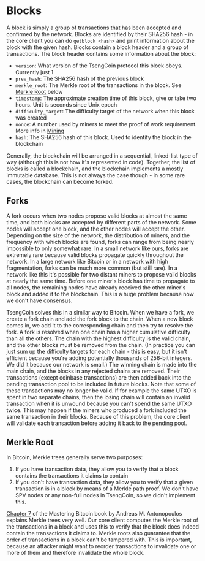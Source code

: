 # Blocks

A block is simply a group of transactions that has been accepted and confirmed by the network. Blocks are identified by their SHA256 hash - in the core client you can do `getblock <hash>` and print information about the block with the given hash. Blocks contain a block header and a group of transactions. The block header contains some information about the block:

- `version`: What version of the TsengCoin protocol this block obeys. Currently just 1
- `prev_hash`: The SHA256 hash of the previous block
- `merkle_root`: The Merkle root of the transactions in the block. See [Merkle Root](#merkle-root) below
- `timestamp`: The approximate creation time of this block, give or take two hours. Unit is seconds since Unix epoch
- `difficulty_target`: The difficulty target of the network when this block was created
- `nonce`: A number used by miners to meet the proof of work requirement. More info in [Mining](./Mining.md)
- `hash`: The SHA256 hash of this block. Used to identify the block in the blockchain

Generally, the blockchain will be arranged in a sequential, linked-list type of way (although this is not how it's represented in code). Together, the list of blocks is called a blockchain, and the blockchain implements a mostly immutable database. This is not always the case though - in some rare cases, the blockchain can become forked.

## Forks

A fork occurs when two nodes propose valid blocks at almost the same time, and both blocks are accepted by different parts of the network. Some nodes will accept one block, and the other nodes will accept the other. Depending on the size of the network, the distribution of miners, and the frequency with which blocks are found, forks can range from being nearly impossible to only somewhat rare. In a small network like ours, forks are extremely rare because valid blocks propagate quickly throughout the network. In a large network like Bitcoin or in a network with high fragmentation, forks can be much more common (but still rare). In a network like this it's possible for two distant miners to propose valid blocks at nearly the same time. Before one miner's block has time to propagate to all nodes, the remaining nodes have already received the other miner's block and added it to the blockchain. This is a huge problem because now we don't have consensus.

TsengCoin solves this in a similar way to Bitcoin. When we have a fork, we create a fork chain and add the fork block to the chain. When a new block comes in, we add it to the corresponding chain and then try to resolve the fork. A fork is resolved when one chain has a higher cumulative difficulty than all the others. The chain with the highest difficulty is the valid chain, and the other blocks must be removed from the chain. (In practice you can just sum up the difficulty targets for each chain - this is easy, but it isn't efficient because you're adding potentially thousands of 256-bit integers. We did it because our network is small.) The winning chain is made into the main chain, and the blocks in any rejected chains are removed. Their transactions (except coinbase transactions) are then added back into the pending transaction pool to be included in future blocks. Note that some of these transactions may no longer be valid. If for example the same UTXO is spent in two separate chains, then the losing chain will contain an invalid transaction when it is unwound because you can't spend the same UTXO twice. This may happen if the miners who produced a fork included the same transaction in their blocks. Because of this problem, the core client will validate each transaction before adding it back to the pending pool.

## Merkle Root

In Bitcoin, Merkle trees generally serve two purposes:

1. If you have transaction data, they allow you to verify that a block contains the transactions it claims to contain
2. If you don't have transaction data, they allow you to verify that a given transaction is in a block by means of a Merkle path proof. We don't have SPV nodes or any non-full nodes in TsengCoin, so we didn't implement this.

[Chapter 7](https://www.oreilly.com/library/view/mastering-bitcoin/9781491902639/ch07.html) of the Mastering Bitcoin book by Andreas M. Antonopoulos explains Merkle trees very well. Our core client computes the Merkle root of the transactions in a block and uses this to verify that the block does indeed contain the transactions it claims to. Merkle roots also guarantee that the order of transactions in a block can't be tampered with. This is important, because an attacker might want to reorder transactions to invalidate one or more of them and therefore invalidate the whole block.
